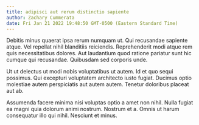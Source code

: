 ```yaml
---
title: adipisci aut rerum distinctio sapiente
author: Zachary Cummerata
date: Fri Jan 21 2022 19:48:50 GMT-0500 (Eastern Standard Time)
---
```

Debitis minus quaerat ipsa rerum numquam ut. Qui recusandae sapiente atque. Vel repellat nihil blanditiis reiciendis. Reprehenderit modi atque rem quis necessitatibus dolores. Aut laudantium quod ratione pariatur sunt hic cumque qui recusandae. Quibusdam sed corporis unde.

 Ut ut delectus ut modi nobis voluptatibus ut autem. Id et quo sequi possimus. Qui excepturi voluptatem architecto iusto fugiat. Ducimus optio molestiae autem perspiciatis aut autem autem. Tenetur doloribus placeat aut ab.

 Assumenda facere minima nisi voluptas optio a amet non nihil. Nulla fugiat ea magni quia dolorum animi nostrum. Nostrum et a. Omnis ut harum consequatur illo qui nihil. Nesciunt et minus.